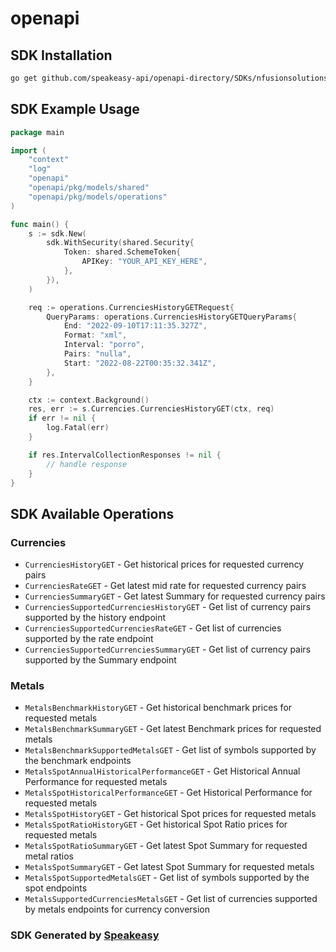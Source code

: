 # openapi

<!-- Start SDK Installation -->
## SDK Installation

```bash
go get github.com/speakeasy-api/openapi-directory/SDKs/nfusionsolutions.biz/1/go
```
<!-- End SDK Installation -->

## SDK Example Usage
<!-- Start SDK Example Usage -->
```go
package main

import (
    "context"
    "log"
    "openapi"
    "openapi/pkg/models/shared"
    "openapi/pkg/models/operations"
)

func main() {
    s := sdk.New(
        sdk.WithSecurity(shared.Security{
            Token: shared.SchemeToken{
                APIKey: "YOUR_API_KEY_HERE",
            },
        }),
    )

    req := operations.CurrenciesHistoryGETRequest{
        QueryParams: operations.CurrenciesHistoryGETQueryParams{
            End: "2022-09-10T17:11:35.327Z",
            Format: "xml",
            Interval: "porro",
            Pairs: "nulla",
            Start: "2022-08-22T00:35:32.341Z",
        },
    }

    ctx := context.Background()
    res, err := s.Currencies.CurrenciesHistoryGET(ctx, req)
    if err != nil {
        log.Fatal(err)
    }

    if res.IntervalCollectionResponses != nil {
        // handle response
    }
}
```
<!-- End SDK Example Usage -->

<!-- Start SDK Available Operations -->
## SDK Available Operations


### Currencies

* `CurrenciesHistoryGET` - Get historical prices for requested currency pairs
* `CurrenciesRateGET` - Get latest mid rate for requested currency pairs
* `CurrenciesSummaryGET` - Get latest Summary for requested currency pairs
* `CurrenciesSupportedCurrenciesHistoryGET` - Get list of currency pairs supported by the history endpoint
* `CurrenciesSupportedCurrenciesRateGET` - Get list of currencies supported by the rate endpoint
* `CurrenciesSupportedCurrenciesSummaryGET` - Get list of currency pairs supported by the Summary endpoint

### Metals

* `MetalsBenchmarkHistoryGET` - Get historical benchmark prices for requested metals
* `MetalsBenchmarkSummaryGET` - Get latest Benchmark prices for requested metals
* `MetalsBenchmarkSupportedMetalsGET` - Get list of symbols supported by the benchmark endpoints
* `MetalsSpotAnnualHistoricalPerformanceGET` - Get Historical Annual Performance for requested metals
* `MetalsSpotHistoricalPerformanceGET` - Get Historical Performance for requested metals
* `MetalsSpotHistoryGET` - Get historical Spot prices for requested metals
* `MetalsSpotRatioHistoryGET` - Get historical Spot Ratio prices for requested metals
* `MetalsSpotRatioSummaryGET` - Get latest Spot Summary for requested metal ratios
* `MetalsSpotSummaryGET` - Get latest Spot Summary for requested metals
* `MetalsSpotSupportedMetalsGET` - Get list of symbols supported by the spot endpoints
* `MetalsSupportedCurrenciesMetalsGET` - Get list of currencies supported by metals endpoints for currency conversion
<!-- End SDK Available Operations -->

### SDK Generated by [Speakeasy](https://docs.speakeasyapi.dev/docs/using-speakeasy/client-sdks)
